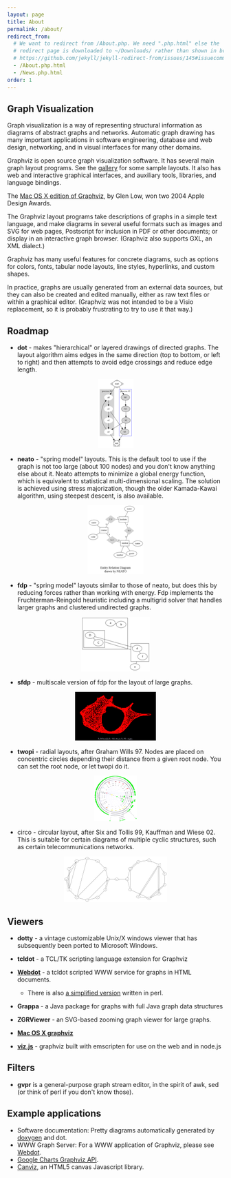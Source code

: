 ```yaml
---
layout: page
title: About
permalink: /about/
redirect_from:
  # We want to redirect from /About.php. We need ".php.html" else the
  # redirect page is downloaded to ~/Downloads/ rather than shown in browser. See:
  # https://github.com/jekyll/jekyll-redirect-from/issues/145#issuecomment-392277818
  - /About.php.html
  - /News.php.html
order: 1
---
```

         
         
## Graph Visualization

Graph visualization is a way of representing structural
information as diagrams of abstract graphs and networks.
Automatic graph drawing has many important applications in
software engineering, database and web design, networking,
and in visual interfaces for many other domains.

Graphviz is open source graph visualization software.
It has several main graph layout programs.
See the <a href="/gallery">gallery</a> for some sample layouts.
It also has web and interactive graphical interfaces,
and auxiliary tools, libraries, and language bindings.

The <a href="http://www.pixelglow.com/graphviz/">Mac OS X edition of Graphviz</a>, by Glen Low, won two 2004 Apple Design Awards.

The Graphviz layout programs take descriptions of graphs in
a simple text language, and make diagrams in several useful
formats such as images and SVG for web pages, Postscript for
inclusion in PDF or other documents; or display in an interactive
graph browser.  (Graphviz also supports GXL, an XML dialect.)

Graphviz has many useful features for concrete diagrams, such as options for
colors, fonts, tabular node layouts, line styles, hyperlinks, and
custom shapes.

In practice, graphs are usually generated from an external
data sources, but they can also be created and edited manually,
either as raw text files or within a graphical editor.
(Graphviz was not intended to be a Visio replacement, so it
is probably frustrating to try to use it that way.)

## Roadmap

* **dot** - makes "hierarchical" or layered drawings of directed graphs.
The layout algorithm
aims edges in the same direction (top to bottom, or left to right) and
then attempts to avoid edge crossings and reduce edge length.

<p align="center">
  <img src="/Gallery/directed/cluster.small.png" />
</p>

* **neato** - "spring model" layouts.  This is the default tool to use if 
the graph is not too large (about 100 nodes) and you don't know anything else 
about it. Neato attempts to minimize a global energy function, which is 
equivalent to statistical multi-dimensional scaling. The solution is achieved 
using stress majorization, though the older Kamada-Kawai algorithm, using 
steepest descent, is also available.

<p align="center">
  <img src="/Gallery/undirected/ER.small.png" />
</p>

* **fdp** - "spring model" layouts similar to those of neato, but does this 
by reducing forces rather than working with energy. Fdp implements the 
Fruchterman-Reingold heuristic including a multigrid solver that handles 
larger graphs and clustered undirected graphs.

<p align="center">
  <img src="/Gallery/undirected/fdpclust.small.png" />
</p>

* **sfdp** - multiscale version of fdp for the layout of large graphs.

<p align="center">
  <img src="/Gallery/undirected/200910_viz_matrix_188w.png" />
</p>

* **twopi** - radial layouts, after Graham Wills 97. Nodes are placed on 
concentric circles depending their distance from a given root node. You can 
set the root node, or let twopi do it.

<p align="center">
  <img src="/Gallery/twopi/twopi2.small.png" />
</p>

* circo  - circular layout, after Six and Tollis 99, Kauffman and Wiese 02. 
This is suitable for certain diagrams of multiple cyclic structures, such as 
certain telecommunications networks.

<p align="center">
  <img src="/Gallery/undirected/honda-tokoro.circo.png" />
</p>

## Viewers

* **dotty** - a vintage customizable Unix/X windows viewer that has
subsequently been ported to Microsoft Windows.
* **tcldot** - a TCL/TK scripting language extension for Graphviz
* [**Webdot**](https://gitlab.com/graphviz/webdot) - a tcldot scripted WWW service for graphs in HTML documents. 
  * There is also [a simplified version](/Misc/webdot.pl) written in perl.

* **Grappa** - a Java package for graphs with full Java graph data structures
* **ZGRViewer** - an SVG-based zooming graph viewer for large graphs.
* [**Mac OS X graphviz**](http://www.pixelglow.com/graphviz)
* [**viz.js**](http://viz-js.com/) - graphviz built with emscripten for use on the web and in node.js

## Filters

* **gvpr** is a general-purpose graph stream editor, in the spirit
of awk, sed (or think of perl if you don't know those).

## Example applications

* Software documentation: Pretty diagrams automatically generated by 
[doxygen](https://www.doxygen.org/) and dot.
* WWW Graph Server: For a WWW application of Graphviz, please see [Webdot](https://gitlab.com/graphviz/webdot).
* [Google Charts Graphviz API](http://code.google.com/apis/chart/docs/gallery/graphviz.html).
* [Canviz](http://code.google.com/p/canviz/), an HTML5 canvas Javascript library.


